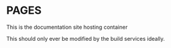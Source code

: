 # PAGES

This is the documentation site hosting container

This should only ever be modified by the build services ideally.